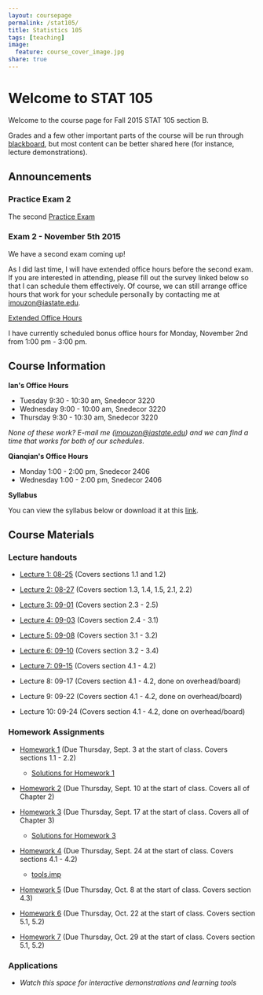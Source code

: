 ```yaml
---
layout: coursepage
permalink: /stat105/
title: Statistics 105
tags: [teaching]
image:
  feature: course_cover_image.jpg
share: true
---
```


# Welcome to STAT 105

Welcome to the course page for Fall 2015 STAT 105 section B.

Grades and a few other important parts of the course will be run through [blackboard](https://bb.its.iastate.edu/), but most content can be better shared here (for instance, lecture demonstrations).

## Announcements

### Practice Exam 2

The second [Practice Exam](./practice_exams/exam2A/stat105_F15_exam2A.pdf)

### Exam 2 - November 5th 2015

We have a second exam coming up!

As I did last time, I will have extended office hours before the second exam. 
If you are interested in attending, please fill out the survey linked below so that I can schedule them effectively.
Of course, we can still arrange office hours that work for your schedule personally by contacting me at imouzon@iastate.edu.

[Extended Office Hours](http://whenisgood.net/bpm2gct)

I have currently scheduled bonus office hours for Monday, November 2nd from 1:00 pm - 3:00 pm.

## Course Information

**Ian's Office Hours**

-  Tuesday 9:30 - 10:30 am, Snedecor 3220
-  Wednesday 9:00 - 10:00 am, Snedecor 3220
-  Thursday 9:30 - 10:30 am, Snedecor 3220

*None of these work? E-mail me (imouzon@iastate.edu) and we can find a time that works for both of our schedules.*

**Qianqian's Office Hours**

-  Monday 1:00 - 2:00 pm, Snedecor 2406
-  Wednesday 1:00 - 2:00 pm, Snedecor 2406

**Syllabus**

You can view the syllabus below or download it at this [link](./syllabus_stat105_F15.pdf).
<object data="./syllabus_stat105_F15.pdf" type="application/pdf" width="100%" height="100%">

## Course Materials

### Lecture handouts

-  [Lecture 1: 08-25](./lectures/lecture1/lecture1.html) (Covers sections 1.1 and 1.2)

-  [Lecture 2: 08-27](./lectures/lecture2/lecture2.html) (Covers section 1.3, 1.4, 1.5, 2.1, 2.2)

-  [Lecture 3: 09-01](./lectures/lecture3/lecture3.html) (Covers section 2.3 - 2.5)

-  [Lecture 4: 09-03](./lectures/lecture4/lecture4.html) (Covers section 2.4 - 3.1)

-  [Lecture 5: 09-08](./lectures/lecture5/lecture5.html) (Covers section 3.1 - 3.2)

-  [Lecture 6: 09-10](./lectures/lecture6/lecture6.html) (Covers section 3.2 - 3.4)

-  [Lecture 7: 09-15](./lectures/lecture7/lecture7.html) (Covers section 4.1 - 4.2)

-  Lecture 8: 09-17 (Covers section 4.1 - 4.2, done on overhead/board)

-  Lecture 9: 09-22 (Covers section 4.1 - 4.2, done on overhead/board)

-  Lecture 10: 09-24 (Covers section 4.1 - 4.2, done on overhead/board)

### Homework Assignments

-  [Homework 1](./hw/hw1/stat105_hw1.pdf) (Due Thursday, Sept. 3 at the start of class. Covers sections 1.1 - 2.2)

   -  [Solutions for Homework 1](./hw/hw1/stat105_hw1_soln.pdf) 

-  [Homework 2](./hw/hw2/stat105_hw2.pdf) (Due Thursday, Sept. 10 at the start of class. Covers all of Chapter 2)

-  [Homework 3](./hw/hw3/stat105_hw3.pdf) (Due Thursday, Sept. 17 at the start of class. Covers all of Chapter 3)

   -  [Solutions for Homework 3](./hw/hw3/stat105_hw3_soln.pdf) 

-  [Homework 4](./hw/hw4/stat105_hw4.pdf) (Due Thursday, Sept. 24 at the start of class. Covers sections 4.1 - 4.2)

   -  [tools.jmp](./hw/hw4/tools.jmp)

-  [Homework 5](./hw/hw5/stat105_hw5.pdf) (Due Thursday, Oct. 8 at the start of class. Covers section 4.3)

-  [Homework 6](./hw/hw6/stat105_hw6.pdf) (Due Thursday, Oct. 22 at the start of class. Covers section 5.1, 5.2)

-  [Homework 7](./hw/hw7/stat105_hw7.pdf) (Due Thursday, Oct. 29 at the start of class. Covers section 5.1, 5.2)

### Applications

-  *Watch this space for interactive demonstrations and learning tools*
